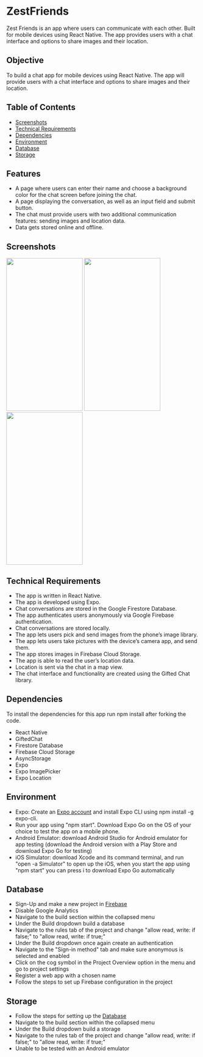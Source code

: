 # ZestFriends

Zest Friends is an app where users can communicate with each other. Built for mobile devices using React Native. The app provides users with a chat interface and options to share images and their location.

## Objective
To build a chat app for mobile devices using React Native. The app will provide users with a chat interface and options to share images and their location.

## Table of Contents
- [Screenshots](#Screenshots)
- [Technical Requirements](#Technical)
- [Dependencies](#Dependencies)
- [Environment](#Environment)
- [Database](#Database)
- [Storage](#Storage)

## Features
- A page where users can enter their name and choose a background color for the chat screen before joining the chat. 
- A page displaying the conversation, as well as an input field and submit button. 
- The chat must provide users with two additional communication features: sending images and location data. 
- Data gets stored online and offline.

## Screenshots

<img src ="https://github.com/hakobya4/hello-world/assets/108638724/723d678e-d78e-42de-8472-9d2841554516" width="200" height="400"/>
<img src ="https://github.com/hakobya4/hello-world/assets/108638724/aa7a16fd-ab26-4c8d-a6d2-3e61b42b2320" width="200" height="400"/>
<img src ="https://github.com/hakobya4/hello-world/assets/108638724/1b912482-57b6-4680-bdbe-9b71a3dc0c1f" width="200" height="400"/>

## Technical Requirements
- The app is written in React Native. 
- The app is developed using Expo. 
- Chat conversations are stored in the Google Firestore Database. 
- The app authenticates users anonymously via Google Firebase authentication. 
- Chat conversations are stored locally. 
- The app lets users pick and send images from the phone’s image library. 
- The app lets users take pictures with the device’s camera app, and send them. 
- The app stores images in Firebase Cloud Storage. 
- The app is able to read the user’s location data.
- Location is sent via the chat in a map view. 
- The chat interface and functionality are created using the Gifted Chat library.

## Dependencies
To install the dependencies for this app run npm install after forking the code.
- React Native
- GiftedChat
- Firestore Database
- Firebase Cloud Storage
- AsyncStorage
- Expo
- Expo ImagePicker
- Expo Location

## Environment
- Expo: Create an [Expo account](https://expo.dev/signup) and install Expo CLI using npm install -g expo-cli.
- Run your app using "npm start". Download Expo Go on the OS of your choice to test the app on a mobile phone.
- Android Emulator: download Android Studio for Android emulator for app testing (download the Android version with a Play Store and download Expo Go for testing)
- iOS Simulator: download Xcode and its command terminal, and run "open -a Simulator" to open up the iOS, when you start the app using "npm start" you can press i to download Expo Go automatically

## Database
- Sign-Up and make a new project in [Firebase](https://firebase.google.com/)
- Disable Google Analytics
- Navigate to the build section within the collapsed menu
- Under the Build dropdown build a database
- Navigate to the rules tab of the project and change "allow read, write: if false;" to  "allow read, write: if true;"
- Under the Build dropdown once again create an authentication
- Navigate to the "Sign-in method" tab and make sure anonymous is selected and enabled
- Click on the cog symbol in the Project Overview option in the menu and go to project settings
- Register a web app with a chosen name
- Follow the steps to set up  Firebase configuration in the project

## Storage
- Follow the steps for setting up the [Database](#Database)
- Navigate to the build section within the collapsed menu
- Under the Build dropdown build a storage
- Navigate to the rules tab of the project and change "allow read, write: if false;" to  "allow read, write: if true;"
- Unable to be tested with an Android emulator

